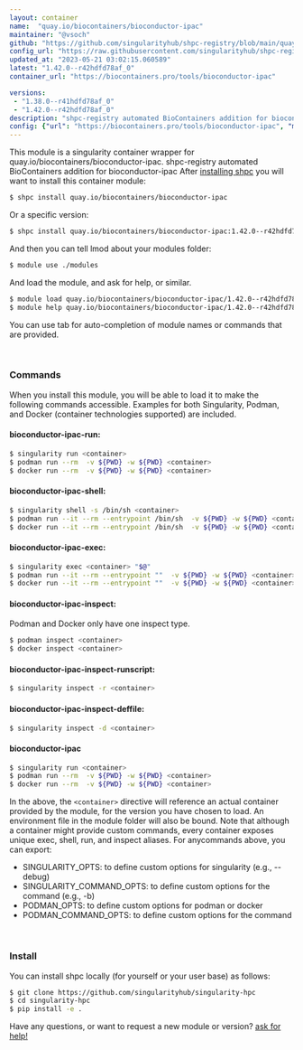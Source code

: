 ```yaml
---
layout: container
name:  "quay.io/biocontainers/bioconductor-ipac"
maintainer: "@vsoch"
github: "https://github.com/singularityhub/shpc-registry/blob/main/quay.io/biocontainers/bioconductor-ipac/container.yaml"
config_url: "https://raw.githubusercontent.com/singularityhub/shpc-registry/main/quay.io/biocontainers/bioconductor-ipac/container.yaml"
updated_at: "2023-05-21 03:02:15.060589"
latest: "1.42.0--r42hdfd78af_0"
container_url: "https://biocontainers.pro/tools/bioconductor-ipac"

versions:
 - "1.38.0--r41hdfd78af_0"
 - "1.42.0--r42hdfd78af_0"
description: "shpc-registry automated BioContainers addition for bioconductor-ipac"
config: {"url": "https://biocontainers.pro/tools/bioconductor-ipac", "maintainer": "@vsoch", "description": "shpc-registry automated BioContainers addition for bioconductor-ipac", "latest": {"1.42.0--r42hdfd78af_0": "sha256:3a5a199ed112284e011b7c7533ab4d83d2eb90018f5935a544e235685bc2f4b7"}, "tags": {"1.38.0--r41hdfd78af_0": "sha256:75c06f0dfd8a2286fac2180a514ddb55a1ee69bc8450ed5d798579b9f185c853", "1.42.0--r42hdfd78af_0": "sha256:3a5a199ed112284e011b7c7533ab4d83d2eb90018f5935a544e235685bc2f4b7"}, "docker": "quay.io/biocontainers/bioconductor-ipac"}
---
```


This module is a singularity container wrapper for quay.io/biocontainers/bioconductor-ipac.
shpc-registry automated BioContainers addition for bioconductor-ipac
After [installing shpc](#install) you will want to install this container module:


```bash
$ shpc install quay.io/biocontainers/bioconductor-ipac
```

Or a specific version:

```bash
$ shpc install quay.io/biocontainers/bioconductor-ipac:1.42.0--r42hdfd78af_0
```

And then you can tell lmod about your modules folder:

```bash
$ module use ./modules
```

And load the module, and ask for help, or similar.

```bash
$ module load quay.io/biocontainers/bioconductor-ipac/1.42.0--r42hdfd78af_0
$ module help quay.io/biocontainers/bioconductor-ipac/1.42.0--r42hdfd78af_0
```

You can use tab for auto-completion of module names or commands that are provided.

<br>

### Commands

When you install this module, you will be able to load it to make the following commands accessible.
Examples for both Singularity, Podman, and Docker (container technologies supported) are included.

#### bioconductor-ipac-run:

```bash
$ singularity run <container>
$ podman run --rm  -v ${PWD} -w ${PWD} <container>
$ docker run --rm  -v ${PWD} -w ${PWD} <container>
```

#### bioconductor-ipac-shell:

```bash
$ singularity shell -s /bin/sh <container>
$ podman run --it --rm --entrypoint /bin/sh  -v ${PWD} -w ${PWD} <container>
$ docker run --it --rm --entrypoint /bin/sh  -v ${PWD} -w ${PWD} <container>
```

#### bioconductor-ipac-exec:

```bash
$ singularity exec <container> "$@"
$ podman run --it --rm --entrypoint ""  -v ${PWD} -w ${PWD} <container> "$@"
$ docker run --it --rm --entrypoint ""  -v ${PWD} -w ${PWD} <container> "$@"
```

#### bioconductor-ipac-inspect:

Podman and Docker only have one inspect type.

```bash
$ podman inspect <container>
$ docker inspect <container>
```

#### bioconductor-ipac-inspect-runscript:

```bash
$ singularity inspect -r <container>
```

#### bioconductor-ipac-inspect-deffile:

```bash
$ singularity inspect -d <container>
```



#### bioconductor-ipac

```bash
$ singularity run <container>
$ podman run --rm  -v ${PWD} -w ${PWD} <container>
$ docker run --rm  -v ${PWD} -w ${PWD} <container>
```


In the above, the `<container>` directive will reference an actual container provided
by the module, for the version you have chosen to load. An environment file in the
module folder will also be bound. Note that although a container
might provide custom commands, every container exposes unique exec, shell, run, and
inspect aliases. For anycommands above, you can export:

 - SINGULARITY_OPTS: to define custom options for singularity (e.g., --debug)
 - SINGULARITY_COMMAND_OPTS: to define custom options for the command (e.g., -b)
 - PODMAN_OPTS: to define custom options for podman or docker
 - PODMAN_COMMAND_OPTS: to define custom options for the command

<br>

### Install

You can install shpc locally (for yourself or your user base) as follows:

```bash
$ git clone https://github.com/singularityhub/singularity-hpc
$ cd singularity-hpc
$ pip install -e .
```

Have any questions, or want to request a new module or version? [ask for help!](https://github.com/singularityhub/singularity-hpc/issues)